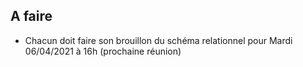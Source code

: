 ## A faire

- Chacun doit faire son brouillon du schéma relationnel pour Mardi 06/04/2021 à 16h (prochaine réunion)
